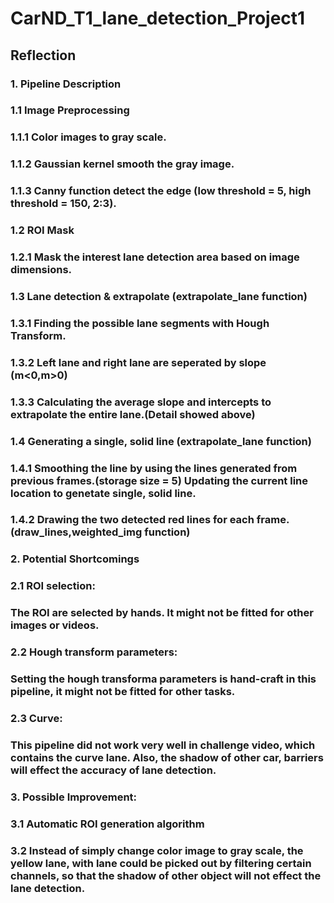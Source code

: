 # CarND_T1_lane_detection_Project1

## Reflection

### 1. Pipeline Description

###    1.1 Image Preprocessing
###         1.1.1 Color images to gray scale.
###         1.1.2 Gaussian kernel smooth the gray image.
###         1.1.3 Canny function detect the edge (low threshold = 5, high threshold = 150, 2:3).
###     1.2 ROI Mask
###         1.2.1 Mask the interest lane detection area based on image dimensions.
###     1.3 Lane detection & extrapolate (extrapolate_lane function)
###         1.3.1 Finding the possible lane segments with Hough Transform.
###        1.3.2 Left lane and right lane are seperated by slope (m<0,m>0)
###         1.3.3 Calculating the average slope and intercepts to extrapolate the entire lane.(Detail showed above)
###     1.4 Generating a single, solid line (extrapolate_lane function)
###         1.4.1 Smoothing the line by using the lines generated from previous frames.(storage size = 5) Updating the current line location to genetate single, solid line.
###         1.4.2 Drawing the two detected red lines for each frame. (draw_lines,weighted_img function) 
###        
### 2. Potential Shortcomings
###     
###     2.1 ROI selection: 
###         The ROI are selected by hands. It might not be fitted for other images or videos. 
###     2.2 Hough transform parameters: 
###         Setting the hough transforma parameters is hand-craft in this pipeline, it might not be fitted for other   tasks.
###     2.3 Curve:
###         This pipeline did not work very well in challenge video, which contains the curve lane. Also, the shadow of other car, barriers will effect the accuracy of lane detection. 
        
### 3. Possible Improvement:
    
###     3.1 Automatic ROI generation algorithm
    
###     3.2 Instead of simply change color image to gray scale, the yellow lane, with lane could be picked out by filtering certain channels, so that the shadow of other object will not effect the lane detection. 
 
